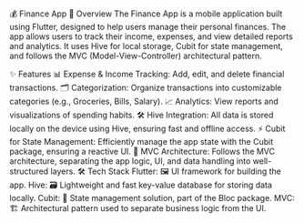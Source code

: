 💰 Finance App
📝 Overview
The Finance App is a mobile application built using Flutter, designed to help users manage their personal finances. The app allows users to track their income, expenses, and view detailed reports and analytics. It uses Hive for local storage, Cubit for state management, and follows the MVC (Model-View-Controller) architectural pattern.

✨ Features
📊 Expense & Income Tracking: Add, edit, and delete financial transactions.
🗂️ Categorization: Organize transactions into customizable categories (e.g., Groceries, Bills, Salary).
📈 Analytics: View reports and visualizations of spending habits.
🛠️ Hive Integration: All data is stored locally on the device using Hive, ensuring fast and offline access.
⚡ Cubit for State Management: Efficiently manage the app state with the Cubit package, ensuring a reactive UI.
📐 MVC Architecture: Follows the MVC architecture, separating the app logic, UI, and data handling into well-structured layers.
🛠️ Tech Stack
Flutter: 🖼️ UI framework for building the app.
Hive: 🗃️ Lightweight and fast key-value database for storing data locally.
Cubit: 🔄 State management solution, part of the Bloc package.
MVC: 🏗️ Architectural pattern used to separate business logic from the UI.
